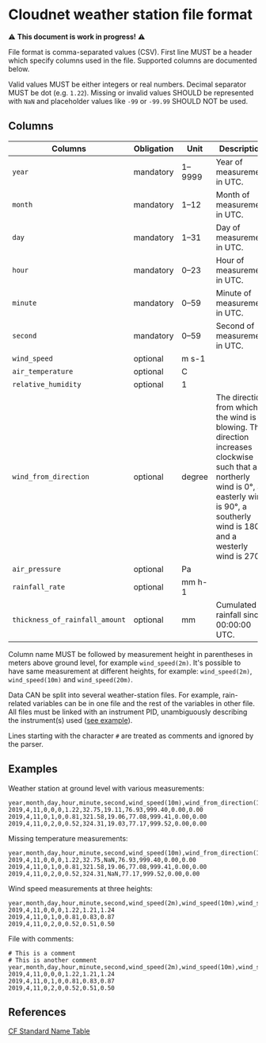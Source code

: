 # Cloudnet weather station file format

⚠️ **This document is work in progress!** ⚠️

File format is comma-separated values (CSV).
First line MUST be a header which specify columns used in the file.
Supported columns are documented below.

Valid values MUST be either integers or real numbers.
Decimal separator MUST be dot (e.g. `1.22`).
Missing or invalid values SHOULD be represented with `NaN` and placeholder values like `-99` or `-99.99` SHOULD NOT be used.

## Columns

| Columns                        | Obligation | Unit   | Description                                                                                                                                                                                       |
| ------------------------------ | ---------- | ------ | ------------------------------------------------------------------------------------------------------------------------------------------------------------------------------------------------- |
| `year`                         | mandatory  | 1–9999 | Year of measurement in UTC.                                                                                                                                                                       |
| `month`                        | mandatory  | 1–12   | Month of measurement in UTC.                                                                                                                                                                      |
| `day`                          | mandatory  | 1–31   | Day of measurement in UTC.                                                                                                                                                                        |
| `hour`                         | mandatory  | 0–23   | Hour of measurement in UTC.                                                                                                                                                                       |
| `minute`                       | mandatory  | 0–59   | Minute of measurement in UTC.                                                                                                                                                                     |
| `second`                       | mandatory  | 0–59   | Second of measurement in UTC.                                                                                                                                                                     |
| `wind_speed`                   | optional   | m s-1  |                                                                                                                                                                                                   |
| `air_temperature`              | optional   | C      |                                                                                                                                                                                                   |
| `relative_humidity`            | optional   | 1      |                                                                                                                                                                                                   |
| `wind_from_direction`          | optional   | degree | The direction from which the wind is blowing. The direction increases clockwise such that a northerly wind is 0°, an easterly wind is 90°, a southerly wind is 180°, and a westerly wind is 270°. |
| `air_pressure`                 | optional   | Pa     |                                                                                                                                                                                                   |
| `rainfall_rate`                | optional   | mm h-1 |                                                                                                                                                                                                   |
| `thickness_of_rainfall_amount` | optional   | mm     | Cumulated rainfall since 00:00:00 UTC.                                                                                                                                                            |

Column name MUST be followed by measurement height in parentheses in meters above ground level, for example `wind_speed(2m)`.
It's possible to have same measurement at different heights, for example: `wind_speed(2m)`, `wind_speed(10m)` and `wind_speed(20m)`.

Data CAN be split into several weather-station files. For example, rain-related variables can be in one file and the rest of the variables in other file.
All files must be linked with an instrument PID, unambiguously describing the instrument(s) used ([see example](https://hdl.handle.net/21.12132/3.80082867c5744f11)).

Lines starting with the character `#` are treated as comments and ignored by the parser.

## Examples

Weather station at ground level with various measurements:

```csv
year,month,day,hour,minute,second,wind_speed(10m),wind_from_direction(10m),air_temperature(2m),relative_humidity(2m),air_pressure(2m),rainfall_rate(2m),thickness_of_rainfall_amount(2m)
2019,4,11,0,0,0,1.22,32.75,19.11,76.93,999.40,0.00,0.00
2019,4,11,0,1,0,0.81,321.58,19.06,77.08,999.41,0.00,0.00
2019,4,11,0,2,0,0.52,324.31,19.03,77.17,999.52,0.00,0.00
```

Missing temperature measurements:

```csv
year,month,day,hour,minute,second,wind_speed(10m),wind_from_direction(10m),air_temperature(2m),relative_humidity(2m),air_pressure(2m),rainfall_rate(2m),thickness_of_rainfall_amount(2m)
2019,4,11,0,0,0,1.22,32.75,NaN,76.93,999.40,0.00,0.00
2019,4,11,0,1,0,0.81,321.58,19.06,77.08,999.41,0.00,0.00
2019,4,11,0,2,0,0.52,324.31,NaN,77.17,999.52,0.00,0.00
```

Wind speed measurements at three heights:

```csv
year,month,day,hour,minute,second,wind_speed(2m),wind_speed(10m),wind_speed(20m)
2019,4,11,0,0,0,1.22,1.21,1.24
2019,4,11,0,1,0,0.81,0.83,0.87
2019,4,11,0,2,0,0.52,0.51,0.50
```

File with comments:

```csv
# This is a comment
# This is another comment
year,month,day,hour,minute,second,wind_speed(2m),wind_speed(10m),wind_speed(20m)
2019,4,11,0,0,0,1.22,1.21,1.24
2019,4,11,0,1,0,0.81,0.83,0.87
2019,4,11,0,2,0,0.52,0.51,0.50
```

## References

[CF Standard Name Table](https://cfconventions.org/Data/cf-standard-names/current/build/cf-standard-name-table.html)
